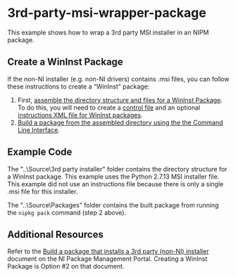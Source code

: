 # 3rd-party-msi-wrapper-package
 This example shows how to wrap a 3rd party MSI installer in an NIPM package.

## Create a WinInst Package

If the non-NI installer (e.g. non-NI drivers) contains .msi files, you can follow these instructions to create a “WinInst” package:

1. First, [assemble the directory structure and files for a WinInst Package](http://www.ni.com/documentation/en/ni-package-manager/latest/manual/assemble-wininst-package/).  To do this, you will need to create a [control file](http://www.ni.com/documentation/en/ni-package-manager/latest/manual/control-file-attributes/) and an optional [instructions XML file for WinInst packages](http://www.ni.com/documentation/en/ni-package-manager/latest/manual/instructions-xml-wininst-packages/).
2. [Build a package from the assembled directory using the the Command Line Interface](http://www.ni.com/documentation/en/ni-package-manager/latest/manual/build-package-using-cli/).

## Example Code
The "..\Source\3rd party installer" folder contains the directory structure for a WinInst package.  This example uses the Python 2.7.13 MSI installer file.  This example did not use an instructions file because there is only a single .msi file for this installer.

The "..\Source\Packages" folder contains the built package from running the `nipkg pack` command (step 2 above).

## Additional Resources
Refer to the [Build a package that installs a 3rd party (non-NI) installer](https://forums.ni.com/t5/NI-Package-Management/Build-a-package-that-installs-a-3rd-party-non-NI-installer/ta-p/3887998) document on the NI Package Management Portal. Creating a WinInst Package is Option #2 on that document.
